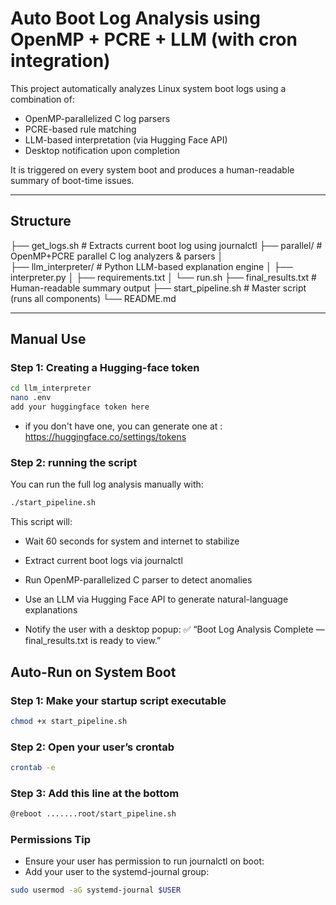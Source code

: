 # Auto Boot Log Analysis using OpenMP + PCRE + LLM (with cron integration)

This project automatically analyzes Linux system boot logs using a combination of:

- OpenMP-parallelized C log parsers
- PCRE-based rule matching
- LLM-based interpretation (via Hugging Face API)
- Desktop notification upon completion

It is triggered on every system boot and produces a human-readable summary of boot-time issues.

---

##  Structure

├── get_logs.sh # Extracts current boot log using journalctl
├── parallel/ # OpenMP+PCRE parallel C log analyzers & parsers
│   
├── llm_interpreter/ # Python LLM-based explanation engine
│   ├── interpreter.py
│   ├── requirements.txt
│   └── run.sh
├── final_results.txt # Human-readable summary output
├── start_pipeline.sh # Master script (runs all components)
└── README.md

---

## Manual Use
### Step 1: Creating a Hugging-face token
```bash
cd llm_interpreter
nano .env
add your huggingface token here
```
- if you don't have one, you can generate one at : https://huggingface.co/settings/tokens

### Step 2: running the script 
You can run the full log analysis manually with:

```bash
./start_pipeline.sh
```
This script will:
- Wait 60 seconds for system and internet to stabilize

- Extract current boot logs via journalctl

- Run OpenMP-parallelized C parser to detect anomalies

- Use an LLM via Hugging Face API to generate natural-language explanations

- Notify the user with a desktop popup:
    ✅ “Boot Log Analysis Complete — final_results.txt is ready to view.”

## Auto-Run on System Boot
### Step 1: Make your startup script executable
```bash
chmod +x start_pipeline.sh
```
### Step 2: Open your user’s crontab
```bash
crontab -e
```
### Step 3: Add this line at the bottom
```bash
@reboot .......root/start_pipeline.sh
```
### Permissions Tip
- Ensure your user has permission to run journalctl on boot:
- Add your user to the systemd-journal group:
```bash
sudo usermod -aG systemd-journal $USER
```
